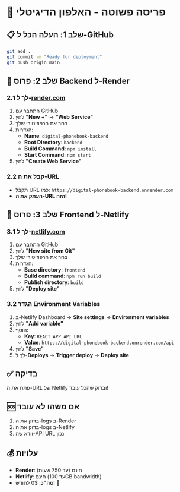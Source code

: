 # 🚀 פריסה פשוטה - האלפון הדיגיטלי

## 📋 שלב 1: העלה הכל ל-GitHub

```bash
git add .
git commit -m "Ready for deployment"
git push origin main
```

## 🎯 שלב 2: פרוס Backend ל-Render

### 2.1 לך ל-[render.com](https://render.com)

1. התחבר עם GitHub
2. לחץ **"New +"** → **"Web Service"**
3. בחר את הרפוזיטורי שלך
4. הגדרות:
   - **Name**: `digital-phonebook-backend`
   - **Root Directory**: `backend`
   - **Build Command**: `npm install`
   - **Start Command**: `npm start`
5. לחץ **"Create Web Service"**

### 2.2 קבל את ה-URL

- תקבל URL כמו: `https://digital-phonebook-backend.onrender.com`
- **העתק את ה-URL הזה!**

## 🎯 שלב 3: פרוס Frontend ל-Netlify

### 3.1 לך ל-[netlify.com](https://netlify.com)

1. התחבר עם GitHub
2. לחץ **"New site from Git"**
3. בחר את הרפוזיטורי שלך
4. הגדרות:
   - **Base directory**: `frontend`
   - **Build command**: `npm run build`
   - **Publish directory**: `build`
5. לחץ **"Deploy site"**

### 3.2 הגדר Environment Variables

1. ב-Netlify Dashboard → **Site settings** → **Environment variables**
2. לחץ **"Add variable"**
3. הוסף:
   - **Key**: `REACT_APP_API_URL`
   - **Value**: `https://digital-phonebook-backend.onrender.com/api`
4. לחץ **"Save"**
5. לך ל-**Deploys** → **Trigger deploy** → **Deploy site**

## ✅ בדיקה

פתח את ה-URL של Netlify ובדוק שהכל עובד!

## 🆘 אם משהו לא עובד

1. בדוק את ה-logs ב-Render
2. בדוק את ה-logs ב-Netlify
3. וודא שה-API URL נכון

## 💰 עלויות

- **Render**: חינם (עד 750 שעות)
- **Netlify**: חינם (עד 100GB bandwidth)
- **סה"כ**: 0$ לחודש! 🎉
